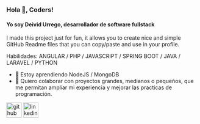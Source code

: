 ### Hola 👋, Coders!
#### Yo soy Deivid Urrego, desarrollador de software fullstack

I made this project just for fun, it allows you to create nice and simple GitHub Readme files that you can copy/paste and use in your profile.

Habilidades: ANGULAR / PHP / JAVASCRIPT / SPRING BOOT / JAVA / LARAVEL / PYTHON

- 🌱 Estoy aprendiendo NodeJS / MongoDB 
- 👯 Quiero colaborar con proyectos grandes, medianos o pequeños, que me permitan ampliar mi experiencia y mejorar las practicas de programación. 


[<img src='https://cdn.jsdelivr.net/npm/simple-icons@3.0.1/icons/github.svg' alt='github' height='40'>](https://github.com/https://github.com/dhurrego)  [<img src='https://cdn.jsdelivr.net/npm/simple-icons@3.0.1/icons/linkedin.svg' alt='linkedin' height='40'>](https://www.linkedin.com/in/www.linkedin.com/in/deivid-urrego/)  


